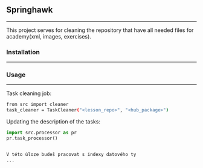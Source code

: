 ## Springhawk

---

This project serves for cleaning the repository that have all needed files
for academy(xml, images, exercises).

### Installation 

---

### Usage

---

Task cleaning job:
```bash
from src import cleaner
task_cleaner = TaskCleaner("<lesson_repo>", "<hub_package>")
```

Updating the description of the tasks:
```python
import src.processor as pr
pr.task_processor()


V této úloze budeš pracovat s indexy datového ty
...
```

